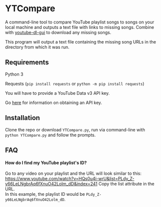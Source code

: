 # YTCompare
A command-line tool to compare YouTube playlist songs to songs on your local machine and outputs a text file with links to missing songs. Combine with [youtube-dl-gui](https://github.com/MrS0m30n3/youtube-dl-gui) to download any missing songs.  

This program will output a text file containing the missing song URLs in the directory from which it was run.

## Requirements
Python 3

 Requests (`pip install requests` or `python -m pip install requests`)
 
 You will have to provide a YouTube Data v3 API key.

Go [here](https://developers.google.com/youtube/v3/getting-started) for information on obtaining an API key.

## Installation
Clone the repo or download `YTCompare.py`, run via command-line with `python YTCompare.py` and follow the prompts.

## FAQ
#### How do I find my YouTube playlist's ID?
Go to any video on your playlist and the URL will look similar to this:  
https://www.youtube.com/watch?v=HQs0u4i-wrU&list=PLdy_Z-y66LeLNgbrAq6fXnuO42Lolm_dD&index=241
Copy the list attribute in the URL.  
In this example, the playlist ID would be `PLdy_Z-y66LeLNgbrAq6fXnuO42Lolm_dD`.


